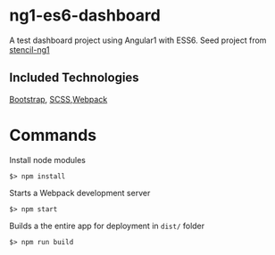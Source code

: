 
# ng1-es6-dashboard
A test dashboard project using Angular1 with ESS6. Seed project from [stencil-ng1](https://github.com/rixrix/stencil-ng1)


## Included Technologies

[Bootstrap](http://getbootstrap.com/), [SCSS](http://sass-lang.com/),[Webpack](https://webpack.github.io/)

# Commands

Install node modules

`$> npm install`

Starts a Webpack development server

`$> npm start`

Builds a the entire app for deployment in `dist/` folder

`$> npm run build`
